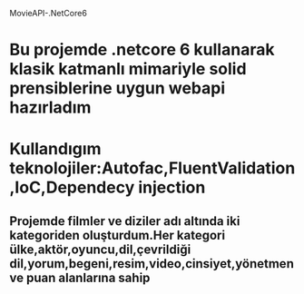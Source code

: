 MovieAPI-.NetCore6  
# Bu projemde .netcore 6 kullanarak klasik katmanlı  mimariyle  solid prensiblerine uygun webapi hazırladım
# Kullandıgım  teknolojiler:Autofac,FluentValidation,IoC,Dependecy injection
## Projemde filmler ve diziler adı altında iki kategoriden oluşturdum.Her kategori ülke,aktör,oyuncu,dil,çevrildiği dil,yorum,begeni,resim,video,cinsiyet,yönetmenve puan alanlarına sahip

